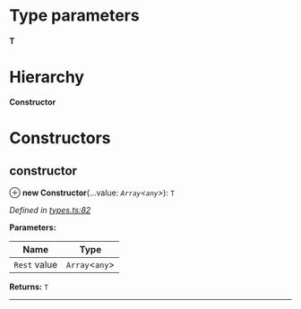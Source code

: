 

# Type parameters
#### T 
# Hierarchy

**Constructor**

# Constructors

<a id="constructor"></a>

##  constructor

⊕ **new Constructor**(...value: *`Array`<`any`>*): `T`

*Defined in [types.ts:82](https://github.com/polkadot-js/api/blob/36d7a85/packages/types/src/types.ts#L82)*

**Parameters:**

| Name | Type |
| ------ | ------ |
| `Rest` value | `Array`<`any`> |

**Returns:** `T`

___

